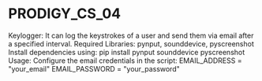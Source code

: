 # PRODIGY_CS_04
Keylogger: It can log the keystrokes of a user and send them via email after a specified interval. Required Libraries: pynput, sounddevice, pyscreenshot Install dependencies using:  pip install pynput sounddevice pyscreenshot Usage: Configure the email credentials in the script: EMAIL_ADDRESS = "your_email" EMAIL_PASSWORD = "your_password" 
